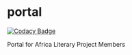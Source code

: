 # portal
 
[![Codacy Badge](https://api.codacy.com/project/badge/Grade/641bbdb4fa2e4b01804f18cab9c1cd5a)](https://app.codacy.com/gh/Lit4Africa/portal?utm_source=github.com&utm_medium=referral&utm_content=Lit4Africa/portal&utm_campaign=Badge_Grade_Dashboard)

Portal for Africa Literary Project Members
